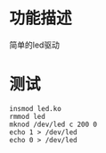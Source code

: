 
# 功能描述
简单的led驱动

# 测试
```shell
insmod led.ko
rmmod led
mknod /dev/led c 200 0
echo 1 > /dev/led
echo 0 > /dev/led
```